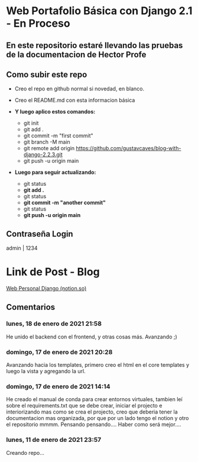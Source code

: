 # Web Portafolio Básica con Django 2.1 - En Proceso

## En este repositorio estaré llevando las pruebas de la documentacion de Hector Profe

## Como subir este repo

- Creo el repo en github normal si novedad, en blanco.
- Creo el README.md con esta informacion básica
- **Y luego aplico estos comandos:**

  - git init
  - git add .
  - git commit -m "first commit"
  - git branch -M main
  - git remote add origin https://github.com/gustavcaves/blog-with-django-2.2.3.git
  - git push -u origin main
- **Luego para seguir actualizando:**

  - git status
  - **git add .**
  - git status
  - **git commit -m "another commit"**
  - git status
  - **git push -u origin main**

## Contraseña Login

admin | 1234

# Link de Post - Blog

[Web Personal Django (notion.so)](https://www.notion.so/Web-Personal-Django-f06a548b4713445b8a29f00b4944f6c8)

## Comentarios

### lunes, 18 de enero de 2021 21:58

He unido el backend con el frontend, y otras cosas más. Avanzando ;)

### domingo, 17 de enero de 2021 20:28

Avanzando hacia los templates, primero creo el html en el core templates y luego la vista y agregando la url.

### domingo, 17 de enero de 2021 14:14

He creado el manual de conda para crear entornos virtuales, tambien leí sobre el requirements.txt que se debe crear, iniciar el projecto e interiorizando mas como se crea el projecto, creo que deberia tener la documentacion mas organizada, por que por un lado tengo el notion y otro el repositorio mmmm. Pensando pensando.... Haber como será mejor....

### lunes, 11 de enero de 2021 23:57

Creando repo...
